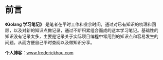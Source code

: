 # 前言

**《Golang 学习笔记》** 是笔者在平时工作和业余时间，通过对已有知识的梳理和回顾，以及对新的知识点做记录，通过不断积累组合而成的这本学习笔记。基础性的知识没有记录太多，主要是记录关于实际项目编程中常用到的知识点和容易发生的问题。从而方便自己平时查阅以及做知识分享。

**个人博客**：www.frederickhou.com